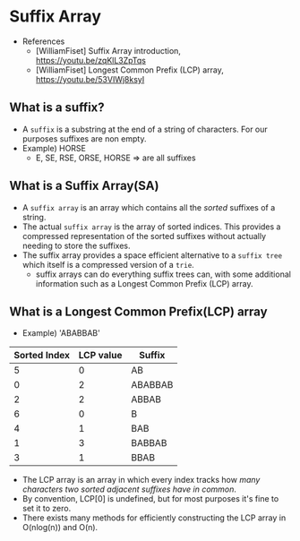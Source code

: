 # Suffix Array

- References
  - [WilliamFiset] Suffix Array introduction, https://youtu.be/zqKlL3ZpTqs
  - [WilliamFiset] Longest Common Prefix (LCP) array, https://youtu.be/53VIWj8ksyI

## What is a suffix?

- A `suffix` is a substring at the end of a string of characters. For our purposes suffixes are non empty.
- Example) HORSE
  - E, SE, RSE, ORSE, HORSE => are all suffixes

## What is a Suffix Array(SA)

- A `suffix array` is an array which contains all the *sorted* suffixes of a string.
- The actual `suffix array` is the array of sorted indices. This provides a compressed representation of the sorted suffixes without actually needing to store the suffixes.
- The suffix array provides a space efficient alternative to a `suffix tree` which itself is a compressed version of a `trie`.
  - suffix arrays can do everything suffix trees can, with some additional information such as a Longest Common Prefix (LCP) array.

## What is a Longest Common Prefix(LCP) array

- Example) 'ABABBAB'

| Sorted Index | LCP value | Suffix  |
| ------------ | --------- | ------- |
| 5            | 0         | AB      |
| 0            | 2         | ABABBAB |
| 2            | 2         | ABBAB   |
| 6            | 0         | B       |
| 4            | 1         | BAB     |
| 1            | 3         | BABBAB  |
| 3            | 1         | BBAB    |

- The LCP array is an array in which every index tracks how *many characters two sorted adjacent suffixes have in common*.
- By convention, LCP[0] is undefined, but for most purposes it's fine to set it to zero.
- There exists many methods for efficiently constructing the LCP array in O(nlog(n)) and O(n).